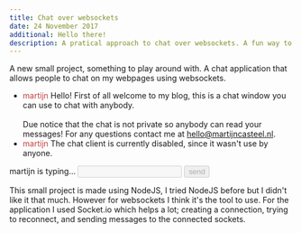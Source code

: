 ```yaml
---
title: Chat over websockets
date: 24 November 2017
additional: Hello there!
description: A pratical approach to chat over websockets. A fun way to communicatie with others on my website.
---
```


A new small project, something to play around with. A chat application that allows people to chat on my webpages using websockets.

<template class="message">
  <li>
    <span style="color: {2}" class="name">{0}</span>
    <span style="border-color: {2}" class="message">{1}</span>
  </li>
</template>

<template class="event">
  <li>
    <span class="event">{0}</span>
  </li>
</template>

<div class="chat-window">
  <div class="header">
    <span class="bullet bullet-close"></span>
    <span class="bullet bullet-minimize"></span>
    <span class="bullet bullet-maximize"></span>
  </div>

  <div class="body">
    <ul>
      <li>
        <span style="color: hsl(359, 50%, 50%)" class="name">martijn</span>
        <span style="border-color: hsl(359, 50%, 50%)" class="message">Hello! First of all welcome to my blog, this is a chat window you can use to chat with anybody.<br/><br/>Due notice that the chat is not private so anybody can read your messages! For any questions contact me at <a href="mailto:hello@martijncasteel.nl">hello@martijncasteel.nl</a>.</span>
      </li>
      <li>
        <span style="color: hsl(359, 50%, 50%)" class="name">martijn</span>
        <span style="border-color: hsl(359, 50%, 50%)" class="message">The chat client is currently disabled, since it wasn't use by anyone.</span>
      </li>   
    </ul>
  </div>

  <form class="terminal">
    <span>martijn is typing...</span>
    <input name="message" class="message" disabled="disabled" />
    <input type="submit" name="submit" value="send" disabled="disabled" />
  </form>
</div>

This small project is made using NodeJS, I tried NodeJS before but I didn't like it that much. However for websockets I think it's the tool to use. For the application I used Socket.io which helps a lot; creating a connection, trying to reconnect, and sending messages to the connected sockets.
